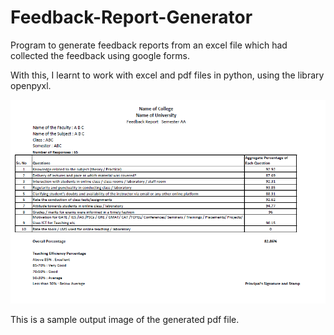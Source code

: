 # Feedback-Report-Generator
 Program to generate feedback reports from an excel file which had collected the feedback using google forms.
 
 With this, I learnt to work with excel and pdf files in python, using the library openpyxl.
 
 ![alt text](https://github.com/chakshu-dhannawat/Feedback-report-generator/blob/main/Output.png)
 
 This is a sample output image of the generated pdf file.
 

